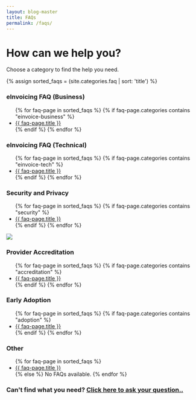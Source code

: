 ```yaml
---
layout: blog-master
title: FAQs
permalink: /faqs/
---
```


# How can we help you?

Choose a category to find the help you need.

<div class="faq-toc">

{% assign sorted_faqs = (site.categories.faq | sort: 'title') %}

<div class="faq-category">
    <h3>eInvoicing FAQ (Business)</h3>
    <ul>
            {% for faq-page in sorted_faqs %}
                {% if faq-page.categories contains "einvoice-business" %}
                    <li><a href="{{ faq-page.url | absolute_url }}">{{ faq-page.title }}</a></li>
                {% endif %}
            {% endfor %}
    </ul>
</div>
<div class="faq-category">
    <h3>eInvoicing FAQ (Technical)</h3>
    <ul>
            {% for faq-page in sorted_faqs %}
            {% if faq-page.categories contains "einvoice-tech" %}
            <li><a href="{{ faq-page.url | absolute_url }}">{{ faq-page.title }}</a></li>
            {% endif %}
            {% endfor %}
    </ul>
</div>

<div class="faq-category">
    <h3>Security and Privacy</h3>
    <ul>
            {% for faq-page in sorted_faqs %}
            {% if faq-page.categories contains "security" %}
            <li><a href="{{ faq-page.url | absolute_url }}">{{ faq-page.title }}</a></li>
            {% endif %}
            {% endfor %}
    </ul>
    <img src="{{ site.url | absolute}}\images\security.png" class="category-img"/>
</div>

<div class="faq-category">
    <h3>Provider Accreditation</h3>
    <ul>
            {% for faq-page in sorted_faqs %}
            {% if faq-page.categories contains "accreditation" %}
            <li><a href="{{ faq-page.url | absolute_url }}">{{ faq-page.title }}</a></li>
            {% endif %}
            {% endfor %}
    </ul>
</div>

<div class="faq-category">
    <h3>Early Adoption</h3>
    <ul>
            {% for faq-page in sorted_faqs %}
            {% if faq-page.categories contains "adoption" %}
            <li><a href="{{ faq-page.url | absolute_url }}">{{ faq-page.title }}</a></li>
            {% endif %}
            {% endfor %}
    </ul>
</div>

<div class="faq-category">
    <h3>Other</h3>
    <ul>
             {% for faq-page in sorted_faqs %}
            <li><a href="{{ faq-page.url | absolute_url }}">{{ faq-page.title }}</a></li>
            {% else %}
                No FAQs available.  
            {% endfor %}
    </ul>
</div>


</div>

### Can't find what you need?  [Click here to ask your question..](mailto:contact@digitalbusinesscouncil.com.au)

